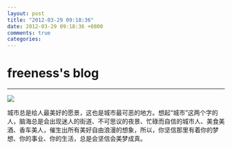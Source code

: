 ```yaml
---
layout: post
title: "2012-03-29 09:18:36"
date: 2012-03-29 09:18:36 +0800
comments: true
categories: 
---
```


# freeness's blog

----------

![](http://okqmqrbgo.bkt.clouddn.com/201203290918361.jpg)

>
城市总是给人最美好的愿景，这也是城市最可恶的地方。想起“城市”这两个字的人，脑海总是会出现迷人的街道、不可思议的夜景、忙碌而自信的城市人、美食美酒、香车美人，催生出所有美好自由浪漫的想象，所以，你坚信那里有着你的梦想、你的事业、你的生活，总是会坚信会美梦成真。